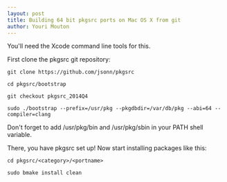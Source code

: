 ```yaml
---
layout: post
title: Building 64 bit pkgsrc ports on Mac OS X from git
author: Youri Mouton
---
```


You'll need the Xcode command line tools for this.

First clone the pkgsrc git repository:        

`git clone https://github.com/jsonn/pkgsrc`       

`cd pkgsrc/bootstrap`     

`git checkout pkgsrc_2014Q4`

`sudo ./bootstrap --prefix=/usr/pkg --pkgdbdir=/var/db/pkg --abi=64 --compiler=clang`     

Don't forget to add /usr/pkg/bin and /usr/pkg/sbin in your PATH shell variable.

There, you have pkgsrc set up! Now start installing packages like this:

`cd pkgsrc/<category>/<portname>`       

`sudo bmake install clean`     


